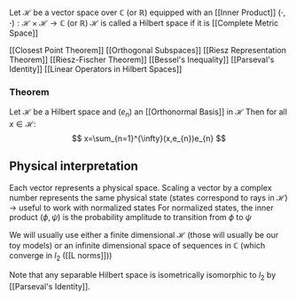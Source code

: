 Let $\mathcal H$ be a vector space over $\mathbb C$ (or $\mathbb{R}$) 
equipped with an [[Inner Product]] $(\cdot, \cdot):\mathcal H \times \mathcal H\to \mathbb C$ (or $\mathbb{R}$)
$\mathcal{H}$ is called a Hilbert space if it is [[Complete Metric Space]]

[[Closest Point Theorem]]
[[Orthogonal Subspaces]]
[[Riesz Representation Theorem]]
[[Riesz-Fischer Theorem]]
[[Bessel's Inequality]]
[[Parseval's Identity]]
[[Linear Operators in Hilbert Spaces]]
### Theorem
Let $\mathcal{H}$ be a Hilbert space and $(e_{n})$ an [[Orthonormal Basis]] in $\mathcal{H}$
Then for all $x\in \mathcal{H}$:
$$
x=\sum_{n=1}^{\infty}(x,e_{n})e_{n}
$$




## Physical interpretation
Each vector represents a physical space.
Scaling a vector by a complex number represents the same physical state (states correspond to rays in $\mathcal H$) -> useful to work with normalized states
For normalized states, the inner product $(\phi, \psi)$ is the probability amplitude to transition from $\phi$ to $\psi$

We will usually use either a finite dimensional $\mathcal{H}$ (those will usually be our toy models) or an infinite dimensional space of sequences in $\mathbb{C}$ (which converge in $l_{2}$ ([[L norms]]))

Note that any separable Hilbert space is isometrically isomorphic to $l_{2}$ by [[Parseval's Identity]].
